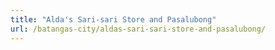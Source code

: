 ```yaml
---
title: "Alda's Sari-sari Store and Pasalubong"
url: /batangas-city/aldas-sari-sari-store-and-pasalubong/
---
```

